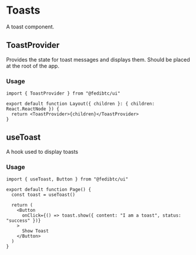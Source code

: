 # Toasts

A toast component.

## ToastProvider

Provides the state for toast messages and displays them. Should be placed at the root of the app.

### Usage

```tsx
import { ToastProvider } from "@fedibtc/ui"

export default function Layout({ children }: { children: React.ReactNode }) {
  return <ToastProvider>{children}</ToastProvider>
}
```

## useToast

A hook used to display toasts

### Usage

```tsx
import { useToast, Button } from "@fedibtc/ui"

export default function Page() {
  const toast = useToast()

  return (
    <Button
      onClick={() => toast.show({ content: "I am a toast", status: "success" })}
    >
      Show Toast
    </Button>
  )
}
```
